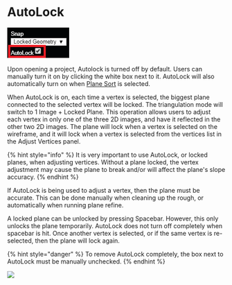 # AutoLock

![No hotkey available](../.gitbook/assets/autolock-button.png)

Upon opening a project, Autolock is turned off by default. Users can manually turn it on by clicking the white box next to it. AutoLock will also automatically turn on when [Plane Sort](../tools/adjust-vertices/plane-sort.md) is selected.

When AutoLock is on, each time a vertex is selected, the biggest plane connected to the selected vertex will be locked. The triangulation mode will switch to 1 Image + Locked Plane. This operation allows users to adjust each vertex in only one of the three 2D images, and have it reflected in the other two 2D images. The plane will lock when a vertex is selected on the wireframe, and it will lock when a vertex is selected from the vertices list in the Adjust Vertices panel.

{% hint style="info" %}
It is very important to use AutoLock, or locked planes, when adjusting vertices. Without a plane locked, the vertex adjustment may cause the plane to break and/or will affect the plane's slope accuracy.
{% endhint %}

If AutoLock is being used to adjust a vertex, then the plane must be accurate. This can be done manually when cleaning up the rough, or automatically when running plane refine. 

A locked plane can be unlocked by pressing Spacebar. However, this only unlocks the plane temporarily. AutoLock does not turn off completely when spacebar is hit. Once another vertex is selected, or if the same vertex is re-selected, then the plane will lock again.

{% hint style="danger" %}
To remove AutoLock completely, the box next to AutoLock must be manually unchecked.
{% endhint %}

![](../.gitbook/assets/autolock_proj12131_11_2018.gif)

